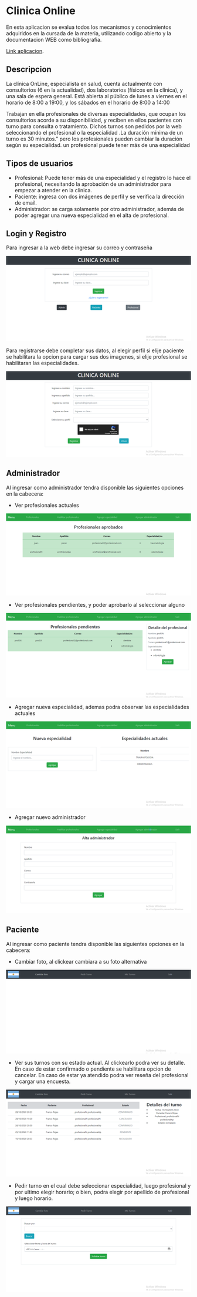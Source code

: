# Clinica Online

En esta aplicacion se evalua todos los mecanismos y conocimientos adquiridos en la cursada de la materia, utilizando codigo abierto y la documentacion WEB como bibliografia.

[Link aplicacion](https://clinica-online-rojas-franco.herokuapp.com).

## Descripcion

La clínica OnLine, especialista en salud, cuenta
actualmente con consultorios (6 en la actualidad),
dos laboratorios (físicos en la clínica), y una sala
de espera general. Está abierta al público de lunes
a viernes en el horario de 8:00 a 19:00, y los
sábados en el horario de 8:00 a 14:00

Trabajan en ella profesionales de diversas
especialidades, que ocupan los consultorios acorde a su disponibilidad, y reciben en ellos
pacientes con turno para consulta o tratamiento. Dichos turnos son pedidos por la web
seleccionando el profesional o la especialidad .La duración mínima de un turno es 30 minutos.”
pero los profesionales pueden cambiar la duración según su especialidad. un profesional puede
tener más de una especialidad

## Tipos de usuarios

- Profesional: Puede tener más de una especialidad y el registro lo hace el profesional, necesitando la aprobación de un administrador para empezar a atender en la clinica.
- Paciente: ingresa con dos imágenes de perfil y se verifica la dirección de email.
- Administrador: se carga solamente por otro administrador,
además de poder agregar una nueva especialidad en el alta de profesional.

## Login y Registro

Para ingresar a la web debe ingresar su correo y contraseña

![opc](https://github.com/RojasFranco/Clinica-Online-LaboratorioIV/blob/master/imagenes%20Readme/login.png)

Para registrarse debe completar sus datos, al elegir perfil si elije paciente se habilitara la opcion para cargar sus dos imagenes, si elije profesional se habilitaran las especialidades.

![opc](https://github.com/RojasFranco/Clinica-Online-LaboratorioIV/blob/master/imagenes%20Readme/registro.png)

## Administrador

Al ingresar como administrador tendra disponible las siguientes opciones en la cabecera:

- Ver profesionales actuales

![opc](https://github.com/RojasFranco/Clinica-Online-LaboratorioIV/blob/master/imagenes%20Readme/admin-profesionales.png)

- Ver profesionales pendientes, y poder aprobarlo al seleccionar alguno

![opc](https://github.com/RojasFranco/Clinica-Online-LaboratorioIV/blob/master/imagenes%20Readme/admin-habilitar-prof.png)

- Agregar nueva especialidad, ademas podra observar las especialidades actuales

![opc](https://github.com/RojasFranco/Clinica-Online-LaboratorioIV/blob/master/imagenes%20Readme/admin-agregar-especialidad.png)

- Agregar nuevo administrador

![opc](https://github.com/RojasFranco/Clinica-Online-LaboratorioIV/blob/master/imagenes%20Readme/admin-agregarAdmin.png)

## Paciente

Al ingresar como paciente tendra disponible las siguientes opciones en la cabecera:

- Cambiar foto, al clickear cambiara a su foto alternativa

![opc](https://github.com/RojasFranco/Clinica-Online-LaboratorioIV/blob/master/imagenes%20Readme/paciente-cambiar-foto.png)

- Ver sus turnos con su estado actual. Al clickearlo podra ver su detalle. En caso de estar confirmado o pendiente se habilitara opcion de cancelar. En caso de estar ya atendido podra ver reseña del profesional y cargar una encuesta.

![opc](https://github.com/RojasFranco/Clinica-Online-LaboratorioIV/blob/master/imagenes%20Readme/paciente-turnos.png)

- Pedir turno en el cual debe seleccionar especialidad, luego profesional y por ultimo elegir horario; o bien, podra elegir por apellido de profesional y luego horario.

![opc](https://github.com/RojasFranco/Clinica-Online-LaboratorioIV/blob/master/imagenes%20Readme/paciente-pedir-turno.png)